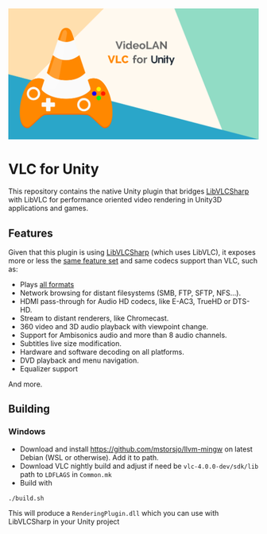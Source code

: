 <h3 align="center">
    <img src="/icons/Social_Media_Image_1200x630.png"/>
</h3>

# VLC for Unity

This repository contains the native Unity plugin that bridges [LibVLCSharp](https://code.videolan.org/videolan/LibVLCSharp) with LibVLC for performance oriented video rendering in Unity3D applications and games.

## Features

Given that this plugin is using [LibVLCSharp](https://code.videolan.org/videolan/LibVLCSharp) (which uses LibVLC), it exposes more or less the [same feature set](https://code.videolan.org/videolan/LibVLCSharp#features) and same codecs support than VLC, such as:

- Plays [all formats](https://wiki.videolan.org/VLC_Features_Formats/)
- Network browsing for distant filesystems (SMB, FTP, SFTP, NFS...).
- HDMI pass-through for Audio HD codecs, like E-AC3, TrueHD or DTS-HD.
- Stream to distant renderers, like Chromecast.
- 360 video and 3D audio playback with viewpoint change.
- Support for Ambisonics audio and more than 8 audio channels.
- Subtitles live size modification.
- Hardware and software decoding on all platforms.
- DVD playback and menu navigation.
- Equalizer support

And more.

## Building

### Windows

- Download and install https://github.com/mstorsjo/llvm-mingw on latest Debian (WSL or otherwise). Add it to path.
- Download VLC nightly build and adjust if need be `vlc-4.0.0-dev/sdk/lib` path to `LDFLAGS` in `Common.mk`
- Build with
```
./build.sh
```
This will produce a `RenderingPlugin.dll` which you can use with LibVLCSharp in your Unity project